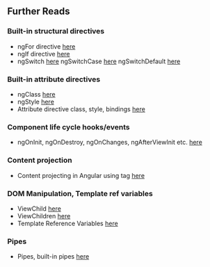 ## Further Reads
### Built-in structural directives
- ngFor directive [here](https://v11.angular.io/api/common/NgForOf)
- ngIf directive [here](https://v11.angular.io/api/common/NgIf)
- ngSwitch [here](https://v11.angular.io/api/common/NgSwitch)
    ngSwitchCase [here](https://v11.angular.io/api/common/NgSwitchCase)
    ngSwitchDefault [here](https://v11.angular.io/api/common/NgSwitchDefault)

### Built-in attribute directives
- ngClass [here](https://v11.angular.io/api/common/NgClass)
- ngStyle [here](https://v11.angular.io/api/common/NgStyle)
- Attribute directive class, style, bindings [here](https://v11.angular.io/guide/attribute-binding)

### Component life cycle hooks/events
- ngOnInit, ngOnDestroy, ngOnChanges, ngAfterViewInit etc. [here](https://angular.io/guide/lifecycle-hooks)

### Content projection
- Content projecting in Angular using <ng-content></ng-content> tag [here](https://angular.io/guide/content-projection)

### DOM Manipulation, Template ref variables
- ViewChild [here](https://angular.io/api/core/ViewChild)
- ViewChildren [here](https://angular.io/api/core/ViewChildren)
- Template Reference Variables [here](https://angular.io/guide/template-reference-variables)

### Pipes
- Pipes, built-in pipes [here](https://angular.io/guide/pipes)

